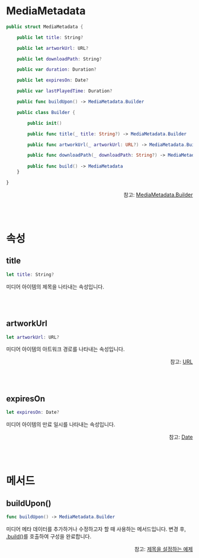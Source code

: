 # MediaMetadata

```swift
public struct MediaMetadata {

    public let title: String?

    public let artworkUrl: URL?

    public let downloadPath: String?

    public var duration: Duration? 

    public let expiresOn: Date?

    public var lastPlayedTime: Duration?

    public func buildUpon() -> MediaMetadata.Builder

    public class Builder {

        public init()

        public func title(_ title: String?) -> MediaMetadata.Builder

        public func artworkUrl(_ artworkUrl: URL?) -> MediaMetadata.Builder

        public func downloadPath(_ downloadPath: String?) -> MediaMetadata.Builder
        
        public func build() -> MediaMetadata
    }

}
```

<div align="right">
참고: <a href="../../class/media-metadata-builder/home.md">MediaMetadata.Builder</a>
</div>

<br><br>
# 속성

## title
```swift
let title: String?
```
미디어 아이템의 제목을 나타내는 속성입니다.

<br><br>
## artworkUrl
```swift
let artworkUrl: URL?
```
미디어 아이템의 아트워크 경로를 나타내는 속성입니다.
<div align="right">
참고: <a href="https://developer.apple.com/documentation/foundation/url">URL</a>
</div>

<br><br>
## expiresOn
```swift
let expiresOn: Date?
```
미디어 아이템의 만료 일시를 나타내는 속성입니다.
<div align="right">
참고: <a href="https://developer.apple.com/documentation/foundation/date">Date</a>
</div>

<br><br>
# 메서드

## buildUpon()
```swift
func buildUpon() -> MediaMetadata.Builder
```
미디어 메타 데이터를 추가하거나 수정하고자 할 때 사용하는 메서드입니다. 변경 후, [.build()](../../class/media-metadata-builder/home.md#build)를 호출하여 구성을 완료합니다.

<div align="right">
참고: <a href="../../how-to-use/home.md#제목을-설정하는-예제">제목을 설정하는 예제</a>
</div>
